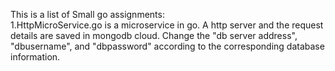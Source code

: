This is a list of Small go assignments:       
1.HttpMicroService.go is a microservice in go. A http server and the request details are saved in mongodb cloud. Change the "db server address", "dbusername", and "dbpassword" according to the corresponding database information.
